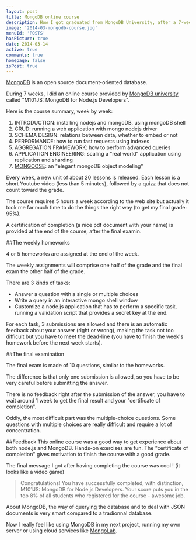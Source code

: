 ```yaml
---
layout: post
title: MongoDB online course
description: How I got graduated from MongoDB University, after a 7-week online course about MongoDB.
image: '2014-03-mongodb-course.jpg'
menuId: 'POSTS'
hasPicture: true
date: 2014-03-14
active: true
comments: true
homepage: false
isPost: true
---
```

[MongoDB](http://www.mongoDB.org) is an open source document-oriented database.

During 7 weeks, I did an online course provided by [MongoDB university](https://university.mongodb.com) called 
"M101JS: MongoDB for Node.js Developers".

Here is the course summary, week by week:

1. INTRODUCTION: installing nodejs and mongoDB, using mongoDB shell
2. CRUD: running a web application with mongo nodejs driver
3. SCHEMA DESIGN: relations between data, whether to embed or not
4. PERFORMANCE: how to run fast requests using indexes
5. AGGREGATION FRAMEWORK: how to perform advanced queries
6. APPLICATION ENGINEERING: scaling a "real world" application using replication and sharding
7. [MONGOOSE](http://mongoosejs.com): an "elegant mongoDB object modeling"

Every week, a new unit of about 20 lessons is released. Each lesson is a short Youtube video (less than 5 minutes), followed by a quizz that does not count toward the grade.

The course requires 5 hours a week according to the web site but actually it took me far much time to do the things the right way (to get my final grade: 95%).

A certification of completion (a nice pdf document with your name) is provided at the end of the course, after the final examin.

##The weekly homeworks

4 or 5 homeworks are assigned at the end of the week.

The weekly assignments will comprise one half of the grade and the final exam the other half of the grade.

There are 3 kinds of tasks:

* Answer a question with a single or multiple choices
* Write a query in an interactive mongo shell window
* Customize a node.js application that has to perform a specific task, running a validation script that provides a secret key at the end.

For each task, 3 submissions are allowed and there is an automatic feedback about your answer (right or wrong), making the task not too difficult but you have to meet the dead-line
(you have to finish the week's homework before the next week starts).

##The final examination

The final exam is made of 10 questions, similar to the homeworks.

The difference is that only one submission is allowed, so you have to be very careful before submitting the answer.

There is no feedback right after the submission of the answer, you have to wait around 1 week to get the final result and your "certificate of completion".

Oddly, the most difficult part was the multiple-choice questions.
Some questions with multiple choices are really difficult and require a lot of concentration.

##Feedback
This online course was a good way to get experience about both node.js and MongoDB.
Hands-on exercises are fun.
The "certificate of completion" gives motivation to finish the course with a good grade.

The final message I got after having completing the course was cool ! (it looks like a video game)

> Congratulations! You have successfully completed, with distinction, M101JS: MongoDB for Node.js Developers. Your score puts you in the top 8% of all students who registered for the course - awesome job.

About MongoDB, the way of querying the database and to deal with JSON documents is very smart compared to a tradionnal database.

Now I really feel like using MongoDB in my next project, running my own server or using cloud services like [MongoLab](https://mongolab.com).




